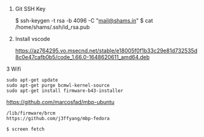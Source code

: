 1. Git SSH Key

    $ ssh-keygen -t rsa -b 4096 -C "mail@shams.in"
    $ cat /home/shams/.ssh/id_rsa.pub

2. Install vscode 

     https://az764295.vo.msecnd.net/stable/e18005f0f1b33c29e81d732535d8c0e47cafb0b5/code_1.66.0-1648620611_amd64.deb

3 Wifi

    sudo apt-get update
    sudo apt-get purge bcmwl-kernel-source
    sudo apt-get install firmware-b43-installer


https://github.com/marcosfad/mbp-ubuntu

    /lib/firmware/brcm
    https://github.com/j3ffyang/mbp-fedora

    $ screen fetch


    